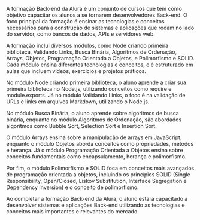 A formação Back-end da Alura é um conjunto de cursos que tem como objetivo capacitar os alunos a se tornarem desenvolvedores Back-end. O foco principal da formação é ensinar as tecnologias e conceitos necessários para a construção de sistemas e aplicações que rodam no lado do servidor, como bancos de dados, APIs e servidores web.

A formação inclui diversos módulos, como Node criando primeira biblioteca, Validando Links, Busca Binária, Algoritmos de Ordenação, Arrays, Objetos, Programação Orientada a Objetos, e Polimorfismo e SOLID. Cada módulo ensina diferentes tecnologias e conceitos, e é estruturado em aulas que incluem vídeos, exercícios e projetos práticos.

No módulo Node criando primeira biblioteca, o aluno aprende a criar sua primeira biblioteca no Node.js, utilizando conceitos como require e module.exports. Já no módulo Validando Links, o foco é na validação de URLs e links em arquivos Markdown, utilizando o Node.js.

No módulo Busca Binária, o aluno aprende sobre algoritmos de busca binária, enquanto no módulo Algoritmos de Ordenação, são abordados algoritmos como Bubble Sort, Selection Sort e Insertion Sort.

O módulo Arrays ensina sobre a manipulação de arrays em JavaScript, enquanto o módulo Objetos aborda conceitos como propriedades, métodos e herança. Já o módulo Programação Orientada a Objetos ensina sobre conceitos fundamentais como encapsulamento, herança e polimorfismo.

Por fim, o módulo Polimorfismo e SOLID foca em conceitos mais avançados de programação orientada a objetos, incluindo os princípios SOLID (Single Responsibility, Open/Closed, Liskov Substitution, Interface Segregation e Dependency Inversion) e o conceito de polimorfismo.

Ao completar a formação Back-end da Alura, o aluno estará capacitado a desenvolver sistemas e aplicações Back-end utilizando as tecnologias e conceitos mais importantes e relevantes do mercado.
